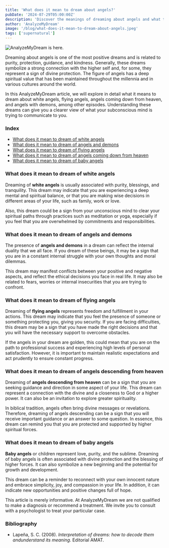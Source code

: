 ```yaml
---
title: 'What does it mean to dream about angels?'
pubDate: '2024-07-29T05:00:00Z'
description: 'Discover the meanings of dreaming about angels and what they could be saying about your life and spirituality.'
author: 'AnalyzeMyDream'
image: '/blog/what-does-it-mean-to-dream-about-angels.jpeg'
tags: ['supernatural']
---
```


![AnalyzeMyDream is here.](/blog/what-does-it-mean-to-dream-about-angels.jpeg)

Dreaming about angels is one of the most positive dreams and is related to purity, protection, guidance, and kindness. Generally, these dreams symbolize a strong connection with the higher self and, for some, they represent a sign of divine protection. The figure of angels has a deep spiritual value that has been maintained throughout the millennia and in various cultures around the world.

In this AnalyzeMyDream article, we will explore in detail what it means to dream about white angels, flying angels, angels coming down from heaven, and angels with demons, among other episodes. Understanding these dreams can give you a clearer view of what your subconscious mind is trying to communicate to you.

### Index

- [What does it mean to dream of white angels](#what-does-it-mean-to-dream-of-white-angels)
- [What does it mean to dream of angels and demons](#what-does-it-mean-to-dream-of-angels-and-demons)
- [What does it mean to dream of flying angels](#what-does-it-mean-to-dream-of-flying-angels)
- [What does it mean to dream of angels coming down from heaven](#what-does-it-mean-to-dream-of-angels-coming-down-from-heaven)
- [What does it mean to dream of baby angels](#what-does-it-mean-to-dream-of-baby-angels)

### What does it mean to dream of white angels

Dreaming of **white angels** is usually associated with purity, blessings, and tranquility. This dream may indicate that you are experiencing a deep mental and spiritual balance, or that you are making wise decisions in different areas of your life, such as family, work or love.

Also, this dream could be a sign from your unconscious mind to clear your spiritual paths through practices such as meditation or yoga, especially if you feel that you are overwhelmed by commitments and responsibilities.

### What does it mean to dream of angels and demons

The presence of **angels and demons** in a dream can reflect the internal duality that we all face. If you dream of these beings, it may be a sign that you are in a constant internal struggle with your own thoughts and moral dilemmas.

This dream may manifest conflicts between your positive and negative aspects, and reflect the ethical decisions you face in real life. It may also be related to fears, worries or internal insecurities that you are trying to confront.

### What does it mean to dream of flying angels

Dreaming of **flying angels** represents freedom and fulfillment in your actions. This dream may indicate that you feel the presence of someone or something protecting you, giving you security. If you are facing difficulties, this dream may be a sign that you have made the right decisions and that you will have the necessary support to overcome obstacles.

If the angels in your dream are golden, this could mean that you are on the path to professional success and experiencing high levels of personal satisfaction. However, it is important to maintain realistic expectations and act prudently to ensure constant progress.

### What does it mean to dream of angels descending from heaven

Dreaming of **angels descending from heaven** can be a sign that you are seeking guidance and direction in some aspect of your life. This dream can represent a connection with the divine and a closeness to God or a higher power. It can also be an invitation to explore greater spirituality.

In biblical tradition, angels often bring divine messages or revelations. Therefore, dreaming of angels descending can be a sign that you will receive important guidance or an answer to some question. In essence, this dream can remind you that you are protected and supported by higher spiritual forces.

### What does it mean to dream of baby angels

**Baby angels** or children represent love, purity, and the sublime. Dreaming of baby angels is often associated with divine protection and the blessing of higher forces. It can also symbolize a new beginning and the potential for growth and development.

This dream can be a reminder to reconnect with your own innocent nature and embrace simplicity, joy, and compassion in your life. In addition, it can indicate new opportunities and positive changes full of hope.

This article is merely informative. At AnalyzeMyDream we are not qualified to make a diagnosis or recommend a treatment. We invite you to consult with a psychologist to treat your particular case.

### Bibliography

- Lapeña, S. C. (2008). *Interpretation of dreams: how to decode them andunderstand its meaning*. Editorial AMAT.